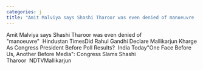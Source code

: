 ```yaml
---
categories: j
title: "Amit Malviya says Shashi Tharoor was even denied of manoeuvre  Hindustan Times"
---
```

Amit Malviya says Shashi Tharoor was even denied of "manoeuvre"&nbsp;&nbsp;Hindustan TimesDid Rahul Gandhi Declare Mallikarjun Kharge As Congress President Before Poll Results?&nbsp;&nbsp;India Today"One Face Before Us, Another Before Media": Congress Slams Shashi Tharoor&nbsp;&nbsp;NDTVMallikarjun 